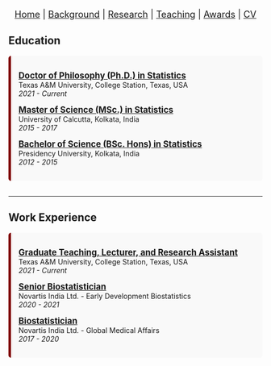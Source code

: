 <nav style="text-align:center; font-size: 18px; margin-bottom: 20px;">
  <a href="/index.html">Home</a> |
  <a href="/background.html">Background</a> |
  <a href="/research.html">Research</a> |
  <a href="/teaching.html">Teaching</a> |
  <a href="/awards.html">Awards</a> |
  <a href="/cv.html">CV</a>
</nav>


## Education

<div style="margin-bottom: 30px; padding: 15px; background-color:#f9f9f9; border-left:5px solid #800000; border-radius:5px;">

<p>
  <span style="font-weight:bold; text-decoration:underline; font-size:1.2em;">Doctor of Philosophy (Ph.D.) in Statistics</span><br>
  Texas A&M University, College Station, Texas, USA<br>
  <em>2021 - Current</em>
</p>

<p>
  <span style="font-weight:bold; text-decoration:underline; font-size:1.2em;">Master of Science (MSc.) in Statistics</span><br>
  University of Calcutta, Kolkata, India<br>
  <em>2015 - 2017</em>
</p>

<p>
  <span style="font-weight:bold; text-decoration:underline; font-size:1.2em;">Bachelor of Science (BSc. Hons) in Statistics</span><br>
  Presidency University, Kolkata, India<br>
  <em>2012 - 2015</em>
</p>

</div>

---

## Work Experience

<div style="margin-bottom: 30px; padding: 15px; background-color:#f9f9f9; border-left:5px solid #800000; border-radius:5px;">

<p>
  <span style="font-weight:bold; text-decoration:underline; font-size:1.2em;">Graduate Teaching, Lecturer, and Research Assistant</span><br>
  Texas A&M University, College Station, Texas, USA<br>
  <em>2021 - Current</em>
</p>

<p>
  <span style="font-weight:bold; text-decoration:underline; font-size:1.2em;">Senior Biostatistician</span><br>
  Novartis India Ltd. - Early Development Biostatistics<br>
  <em>2020 - 2021</em>
</p>

<p>
  <span style="font-weight:bold; text-decoration:underline; font-size:1.2em;">Biostatistician</span><br>
  Novartis India Ltd. - Global Medical Affairs<br>
  <em>2017 - 2020</em>
</p>

</div>
